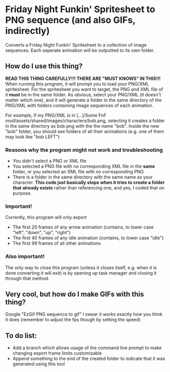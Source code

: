 # Friday Night Funkin' Spritesheet to PNG sequence (and also GIFs, indirectly)
Converts a Friday Night Funkin' Spritesheet to a collection of image sequences. Each seperate animation will be outputted to its own folder.

## How do I use this thing?
**READ THIS THING CAREFULLY!!! THERE ARE "MUST KNOWS" IN THIS!!!** When running this program, it will prompt you to load your PNG/XML spritesheet. For the spritesheet you want to target, the PNG and XML file of it **must** be in the same folder.
As obvious, select your PNG/XML (it doesn't matter which one), and it will generate a folder in the same directory of the PNG/XML with folders containing image sequences of each animation.

For example, if my PNG/XML is in \[...\]/Some FnF mod/assets/shared/images/characters/bob.png, selecting it creates a folder in the same directory as bob.png with the the name "bob". Inside the new "bob" folder, you should see folders of all their animations (e.g. one of them may look like "bob LEFT") 

### Reasons why the program might not work and troubleshooting
- You didn't select a PNG or XML file
- You selected a PNG file with no corresponding XML file in the **same** folder, or you selected an XML file with no corresponding PNG
- There is a folder in the same directory with the same name as your character. **This code just basically stops when it tries to create a folder that already exists** rather than referencing one, and yes, I coded that on purpose.

### Important!
Currently, this program will only export
- The first 20 frames of any arrow animation (contains, to lower case "left", "down", "up", "right")
- The first 40 frames of any idle animation (contains, to lower case "idle")
- The first 99 frames of all other animations

### Also important!
The only way to close this program (unless it closes itself, e.g. when it is done converting it will exit) is by opening up task manager and closing it through that method.

## Very cool, but how do I make GIFs with this thing?
Google "EzGif PNG sequence to gif" I swear it works exactly how you think it does (remember to adjust the fps though by setting the speed)

## To do list:
- Add a branch which allows usage of the command line prompt to make changing export frame limits customizable
- Append something to the end of the created folder to indicate that it was generated using this tool
